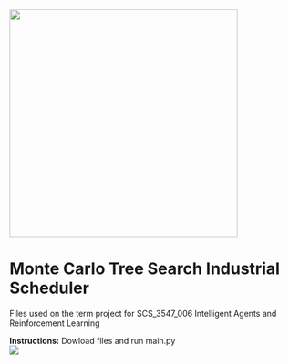 <img class="img-responsive" src = "https://deploy-pdf.s3.amazonaws.com/utscs.png" width="400"/>

# Monte Carlo Tree Search Industrial Scheduler
Files used on the term project for SCS_3547_006 Intelligent Agents and Reinforcement Learning

<b>Instructions:</b>
Dowload files and run main.py
<br>
<img class="img-responsive" src = "https://elasticbeanstalk-us-east-1-778754117527.s3.amazonaws.com/mcts.jpg"/>
